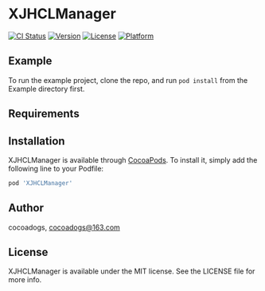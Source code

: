 # XJHCLManager

[![CI Status](https://img.shields.io/travis/cocoadogs/XJHCLManager.svg?style=flat)](https://travis-ci.org/cocoadogs/XJHCLManager)
[![Version](https://img.shields.io/cocoapods/v/XJHCLManager.svg?style=flat)](https://cocoapods.org/pods/XJHCLManager)
[![License](https://img.shields.io/cocoapods/l/XJHCLManager.svg?style=flat)](https://cocoapods.org/pods/XJHCLManager)
[![Platform](https://img.shields.io/cocoapods/p/XJHCLManager.svg?style=flat)](https://cocoapods.org/pods/XJHCLManager)

## Example

To run the example project, clone the repo, and run `pod install` from the Example directory first.

## Requirements

## Installation

XJHCLManager is available through [CocoaPods](https://cocoapods.org). To install
it, simply add the following line to your Podfile:

```ruby
pod 'XJHCLManager'
```

## Author

cocoadogs, cocoadogs@163.com

## License

XJHCLManager is available under the MIT license. See the LICENSE file for more info.
